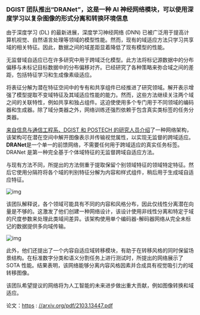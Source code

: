 ### DGIST 团队推出“DRANet”，这是一种 AI 神经网络模块，可以使用深度学习以复杂图像的形式分离和转换环境信息

由于深度学习 (DL) 的最新进展，深度学习神经网络 (DNN) 已被广泛用于提高计算机视觉、自然语言处理等领域的模型性能。然而，现有的域适应方法只学习共享域的相关特征。因此，数据之间的域差距显着降低了现有模型的性能。  

无监督域自适应已在许多研究中用于跨域泛化模型。此方法将标记源数据中的分布偏移与未标记目标数据中的分布偏移对齐。已经研究了各种策略来弥合域之间的差距，包括特征学习和生成像素级适应。

将表征分解为潜在特征空间中的专有和共享组件已经推进了研究领域。解开表示增强了模型提取不变域特征及其域适应性能的能力。然而，这些方法继续关注两个域之间的关联特性，例如共享和独占组件。这迫使使用多个专门用于不同领域的编码器和生成器。除了域分类器之外，网络训练还强烈依赖于包含真实类标签的任务分类器。

[来自信息与通信工程系、DGIST 和 POSTECH 的研究人员介绍](https://arxiv.org/pdf/2103.13447.pdf)了一种网络架构，该架构可在潜在空间中解开图像表示并传输视觉属性，以实现无监督的跨域适应。**DRANet**是一个单一的前馈网络，不需要任何用于跨域适应的真实任务标签。DRANet 是第一种完全基于个体域特征的无监督跨域自适应方法。 

与现有方法不同，所提出的方法侧重于提取保留个别领域特征的领域特定特征。然后它使用分隔符将各个域的判别特征分解为内容和样式组件，稍后用于生成域自适应特征。 

![img](https://i2.wp.com/www.marktechpost.com/wp-content/uploads/2021/08/dg2.png?resize=352%2C494&ssl=1)

该团队解释说，各个领域可能具有不同的内容和风格分布，因此仅线性分离潜在向量是不够的。这激发了他们创建一种网络设计，该设计使用非线性分离和特定于域的尺度参数来处理此类域间差异。该架构使用单个编码器-解码器网络从完全未标记的数据提供多向域传输。

![img](https://i2.wp.com/www.marktechpost.com/wp-content/uploads/2021/08/dg1.png?resize=696%2C392&ssl=1)

此外，他们还提出了一个内容自适应域转移模块，有助于在转移风格的同时保留场景结构。在标准数字分类和语义分割任务上进行测试时，所提出的网络展示了 SOTA 性能。结果表明，该网络能够分离内容风格因素并合成具有视觉吸引力的域转移图像。

该团队希望提议的网络将为人工智能的未来进步做出重大贡献，例如图像转换和域适应。

论文：[https](https://arxiv.org/pdf/2103.13447.pdf) : [//arxiv.org/pdf/2103.13447.pdf](https://arxiv.org/pdf/2103.13447.pdf)